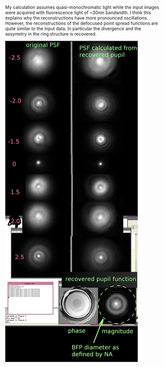 My calculation assumes quasi-monochromatic light while the input images were acquired with fluorescence light of ~30nm bandwidth. I think this explains why the reconstructions have more pronounced oscillations. However, the reconstructions of the defocused point spread functions are quite similar to the input data. In particular the divergence and the assymetry in the ring structure is recovered.

![Reconstructed intensity images.](/screen_psfs.jpg?raw=true "Retrieved Phase and reconstructions of defocuesd PSFs")
